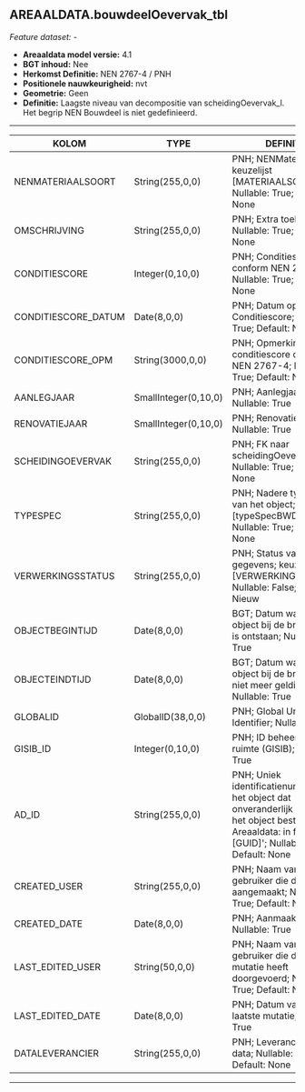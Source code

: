 ﻿## AREAALDATA.bouwdeelOevervak_tbl

*Feature dataset: -*

* __Areaaldata model versie:__ 4.1
* __BGT inhoud:__ Nee
* __Herkomst Definitie:__ NEN 2767-4 / PNH
* __Positionele nauwkeurigheid:__ nvt
* __Geometrie:__ Geen
* __Definitie:__ Laagste niveau van decompositie van scheidingOevervak_l. Het begrip NEN Bouwdeel is niet gedefinieerd.


***

|KOLOM                               |TYPE                    |DEFINITIE|
|------                              |----                    |-----    |
|NENMATERIAALSOORT                   |String(255,0,0)         |PNH; NENMateriaalsoort; keuzelijst [MATERIAALSOORT]; Nullable: True; Default: None|
|OMSCHRIJVING                        |String(255,0,0)         |PNH; Extra toelichting; Nullable: True; Default: None|
|CONDITIESCORE                       |Integer(0,10,0)         |PNH; Conditiescore conform NEN 2767-4; Nullable: True; Default: None|
|CONDITIESCORE_DATUM                 |Date(8,0,0)             |PNH; Datum opname Conditiescore; Nullable: True; Default: None|
|CONDITIESCORE_OPM                   |String(3000,0,0)        |PNH; Opmerking bij conditiescore conform NEN 2767-4; Nullable: True; Default: None|
|AANLEGJAAR                          |SmallInteger(0,10,0)    |PNH; Aanlegjaar; Nullable: True|
|RENOVATIEJAAR                       |SmallInteger(0,10,0)    |PNH; Renovatiejaar; Nullable: True|
|SCHEIDINGOEVERVAK                   |String(255,0,0)         |PNH; FK naar scheidingOevervak_l; Nullable: True; Default: None|
|TYPESPEC                            |String(255,0,0)         |PNH; Nadere typering van het object; keuzelijst [typeSpecBWD]; Nullable: True; Default: None|
|VERWERKINGSSTATUS                   |String(255,0,0)         |PNH; Status van de gegevens; keuzelijst [VERWERKINGSSTATUS]; Nullable: False; Default: Nieuw|
|OBJECTBEGINTIJD                     |Date(8,0,0)             |BGT; Datum waarop het object bij de bronhouder is ontstaan; Nullable: True|
|OBJECTEINDTIJD                      |Date(8,0,0)             |BGT; Datum waarop het object bij de bronhouder niet meer geldig is; Nullable: True|
|GLOBALID                            |GlobalID(38,0,0)        |PNH; Global Unique Identifier; Nullable: False|
|GISIB_ID                            |Integer(0,10,0)         |PNH; ID beheer openbare ruimte (GISIB); Nullable: True|
|AD_ID                               |String(255,0,0)         |PNH; Uniek identificatienummer voor het object dat onveranderlijk is zolang het object bestaat in Areaaldata: in format 'AD.[GUID]'; Nullable: False; Default: None|
|CREATED_USER                        |String(255,0,0)         |PNH; Naam van gebruiker die de rij heeft aangemaakt; Nullable: True; Default: None|
|CREATED_DATE                        |Date(8,0,0)             |PNH; Aanmaakdatum; Nullable: True|
|LAST_EDITED_USER                    |String(50,0,0)          |PNH; Naam van gebruiker die de laatste mutatie heeft doorgevoerd; Nullable: True; Default: None|
|LAST_EDITED_DATE                    |Date(8,0,0)             |PNH; Datum van de laatste mutatie; Nullable: True|
|DATALEVERANCIER                     |String(255,0,0)         |PNH; Leverancier van de data; Nullable: True; Default: None|


***

